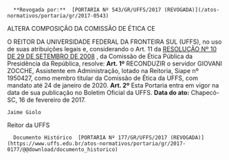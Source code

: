       **Revogada por:**  [PORTARIA Nº 543/GR/UFFS/2017 (REVOGADA)](/atos-normativos/portaria/gr/2017-0543) 

   ALTERA COMPOSIÇÃO DA COMISSÃO DE ÉTICA CE  

 O REITOR DA UNIVERSIDADE FEDERAL DA FRONTEIRA SUL (UFFS), no uso de suas atribuições legais e, considerando o Art. 11 da [RESOLUÇÃO Nº 10 DE 29 DE SETEMBRO DE 2008](http://etica.planalto.gov.br/sobre-a-cep/legislacao/etica512)  , da Comissão de Ética Pública da Presidência da República, resolve:   **Art. 1º** RECONDUZIR o servidor GIOVANI ZOCCHE, Assistente em Administração, lotado na Reitoria, Siape nº 1950427, como membro titular da Comissão de Ética da UFFS, com mandato até 24 de janeiro de 2020.   **Art. 2º** Esta Portaria entra em vigor na data de sua publicação no Boletim Oficial da UFFS.      **Data do ato:** Chapecó-SC, 16 de fevereiro de 2017.   
 

    Jaime Giolo   
 Reitor da UFFS 

      Documento Histórico  [PORTARIA Nº 177/GR/UFFS/2017 (REVOGADA)](https://www.uffs.edu.br/atos-normativos/portaria/gr/2017-0177/@@download/documento_historico)     
      